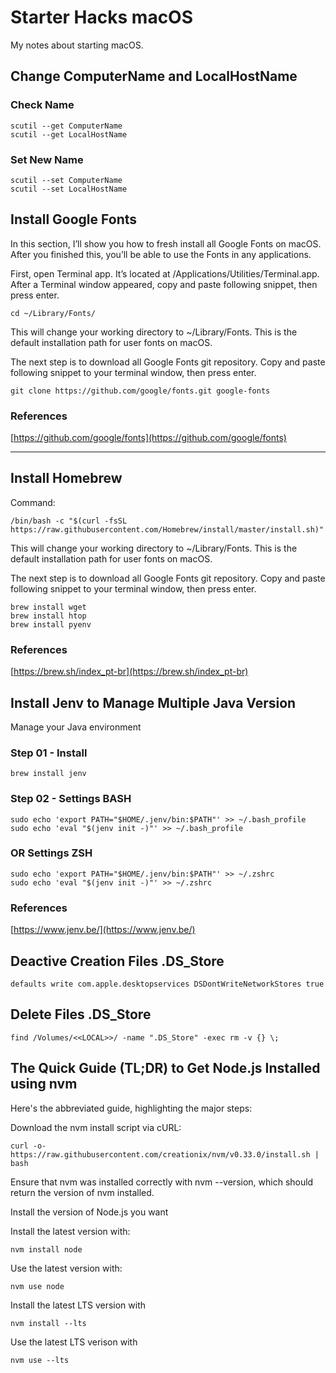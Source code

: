 # Starter Hacks macOS

My notes about starting macOS.

## Change ComputerName and LocalHostName

### Check Name
```
scutil --get ComputerName
scutil --get LocalHostName
```

### Set New Name
```
scutil --set ComputerName
scutil --set LocalHostName
```

## Install Google Fonts

In this section, I’ll show you how to fresh install all Google Fonts on macOS. After you finished this, you’ll be able to use the Fonts in any applications.

First, open Terminal app. It’s located at /Applications/Utilities/Terminal.app. After a Terminal window appeared, copy and paste following snippet, then press enter.

```
cd ~/Library/Fonts/
```

This will change your working directory to ~/Library/Fonts. This is the default installation path for user fonts on macOS.

The next step is to download all Google Fonts git repository. Copy and paste following snippet to your terminal window, then press enter.

```
git clone https://github.com/google/fonts.git google-fonts
```

### References

[https://github.com/google/fonts](https://github.com/google/fonts)

---

## Install Homebrew

Command:

```
/bin/bash -c "$(curl -fsSL https://raw.githubusercontent.com/Homebrew/install/master/install.sh)"
```

This will change your working directory to ~/Library/Fonts. This is the default installation path for user fonts on macOS.

The next step is to download all Google Fonts git repository. Copy and paste following snippet to your terminal window, then press enter.

```
brew install wget
brew install htop
brew install pyenv
```

### References

[https://brew.sh/index_pt-br](https://brew.sh/index_pt-br)


## Install Jenv to Manage Multiple Java Version

Manage your Java environment


### Step 01 - Install

```
brew install jenv
```

### Step 02 - Settings BASH

```
sudo echo 'export PATH="$HOME/.jenv/bin:$PATH"' >> ~/.bash_profile
sudo echo 'eval "$(jenv init -)"' >> ~/.bash_profile
```

### OR Settings ZSH

```
sudo echo 'export PATH="$HOME/.jenv/bin:$PATH"' >> ~/.zshrc
sudo echo 'eval "$(jenv init -)"' >> ~/.zshrc
```

### References

[https://www.jenv.be/](https://www.jenv.be/)

## Deactive Creation Files .DS_Store

```
defaults write com.apple.desktopservices DSDontWriteNetworkStores true
```

## Delete Files .DS_Store

```
find /Volumes/<<LOCAL>>/ -name ".DS_Store" -exec rm -v {} \;
```

## The Quick Guide (TL;DR) to Get Node.js Installed using nvm

Here's the abbreviated guide, highlighting the major steps:

Download the nvm install script via cURL:

```shell
curl -o- https://raw.githubusercontent.com/creationix/nvm/v0.33.0/install.sh | bash
```

Ensure that nvm was installed correctly with nvm --version, which should return the version of nvm installed.

Install the version of Node.js you want

Install the latest version with:

```shell
nvm install node
```

Use the latest version with:

```shell
nvm use node
```

Install the latest LTS version with 

```shell
nvm install --lts
```

Use the latest LTS verison with 

```shell
nvm use --lts
```

